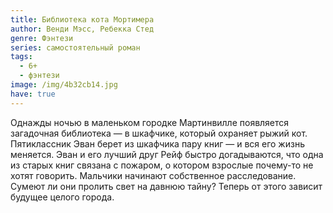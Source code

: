 ```yaml
---
title: Библиотека кота Мортимера
author: Венди Мэсс, Ребекка Стед
genre: Фэнтези
series: самостоятельный роман
tags:
  - 6+
  - фэнтези
image: /img/4b32cb14.jpg
have: true
---
```

Однажды ночью в маленьком городке Мартинвилле появляется загадочная библиотека — в шкафчике, который охраняет рыжий кот. Пятиклассник Эван берет из шкафчика пару книг — и вся его жизнь меняется. Эван и его лучший друг Рейф быстро догадываются, что одна из старых книг связана с пожаром, о котором взрослые почему-то не хотят говорить. Мальчики начинают собственное расследование. Сумеют ли они пролить свет на давнюю тайну? Теперь от этого зависит будущее целого города.